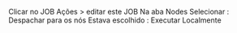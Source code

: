 Clicar no JOB 
Ações > editar este JOB
Na aba Nodes
Selecionar : Despachar para os nós 
	Estava escolhido : Executar Localmente
	